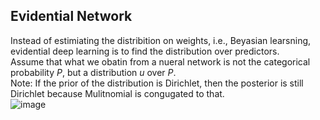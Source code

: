 ## Evidential Network

Instead of estimiating the distribition on weights, i.e., Beyasian learsning, evidential deep learning is to find the distribution over predictors. \
Assume that what we obatin from a nueral network is not the categorical probability *P*, but a distribution *u* over *P*. \
Note: If the prior of the distribution is Dirichlet, then the posterior is still Dirichlet because Mulitnomial is congugated to that. \
![image](https://user-images.githubusercontent.com/26398708/144232674-8744daa1-7ca4-47f8-984a-8817c772fc89.png)
